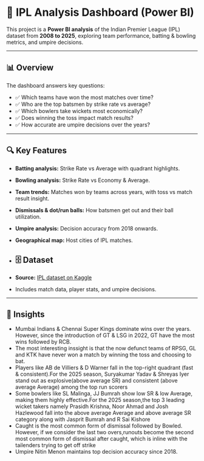 # 🏏 IPL Analysis Dashboard (Power BI)

This project is a **Power BI analysis** of the Indian Premier League (IPL) dataset from **2008 to 2025**, exploring team performance, batting & bowling metrics, and umpire decisions.

---

## 📊 Overview
The dashboard answers key questions:
- ✅ Which teams have won the most matches over time?
- ✅ Who are the top batsmen by strike rate vs average?
- ✅ Which bowlers take wickets most economically?
- ✅ Does winning the toss impact match results?
- ✅ How accurate are umpire decisions over the years?

---

## 🔍 Key Features
- **Batting analysis:** Strike Rate vs Average with quadrant highlights.
- **Bowling analysis:** Strike Rate vs Economy & Average.
- **Team trends:** Matches won by teams across years, with toss vs match result insight.
- **Dismissals & dot/run balls:** How batsmen get out and their ball utilization.
- **Umpire analysis:** Decision accuracy from 2018 onwards.
- **Geographical map:** Host cities of IPL matches.

- ## 🗄 Dataset
- **Source:** [IPL dataset on Kaggle](https://www.kaggle.com/datasets/chaitu20/ipl-dataset2008-2025)
- Includes match data, player stats, and umpire decisions.

- ---

## 📝 Insights
- Mumbai Indians & Chennai Super Kings dominate wins over the years. However, since the introduction of GT & LSG in 2022, GT have the most wins followed by RCB.
- The most interesting inssight is that the now defunct teams of RPSG, GL and KTK have never won a match by winning the toss and choosing to bat.
- Players like AB de Villiers & D Warner fall in the top-right quadrant (fast & consistent).For the 2025 season, Suryakumar Yadav & Shreyas Iyer stand out as explosive(above average SR) and consistent (above average Average) among the top run scorers
- Some bowlers like SL Malinga, JJ Bumrah show low SR & low Average, making them highly effective.For the 2025 season,the top 3 leading wicket takers namely Prasidh Krishna, Noor Ahmad and Josh Hazlewood fall into the above average Average and above average SR category along with Jasprit Bumrah and R Sai Kishore
- Caught is the most common form of dismissal followed by Bowled. However, if we consider the last two overs,runouts become the second most common form of dismissal after caught, which is inline with the tailenders trying to get off strike
- Umpire Nitin Menon maintains top decision accuracy since 2018.
